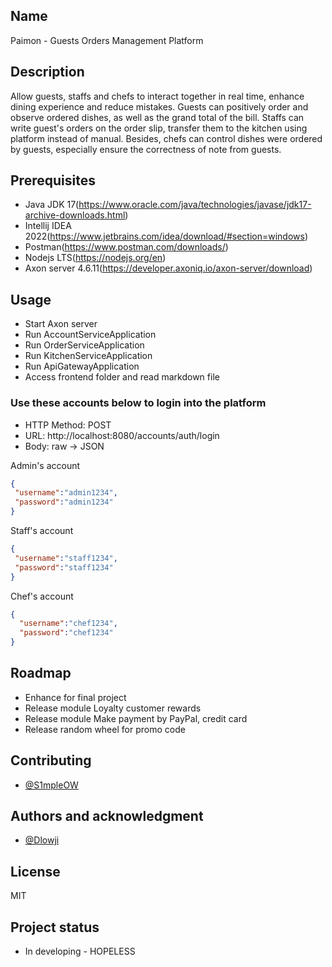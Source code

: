 ## Name
Paimon - Guests Orders Management Platform

## Description
Allow guests, staffs and chefs to interact together in real time, enhance dining experience and reduce mistakes.
Guests can positively order and observe ordered dishes, as well as the grand total of the bill.
Staffs can write guest's orders on the order slip, transfer them to the kitchen using platform instead of manual.
Besides, chefs can control dishes were ordered by guests, especially ensure the correctness of note from guests.

## Prerequisites
-  Java JDK 17(https://www.oracle.com/java/technologies/javase/jdk17-archive-downloads.html)
-  Intellij IDEA 2022(https://www.jetbrains.com/idea/download/#section=windows)
-  Postman(https://www.postman.com/downloads/)
-  Nodejs LTS(https://nodejs.org/en)
-  Axon server 4.6.11(https://developer.axoniq.io/axon-server/download)

## Usage
- Start Axon server
- Run AccountServiceApplication
- Run OrderServiceApplication
- Run KitchenServiceApplication
- Run ApiGatewayApplication
- Access frontend folder and read markdown file

### Use these accounts below to login into the platform
+ HTTP Method: POST
+ URL: http://localhost:8080/accounts/auth/login
+ Body: raw -> JSON

Admin's account

```json
{
 "username":"admin1234",
 "password":"admin1234"
}
```

Staff's account

```json
{
 "username":"staff1234",
 "password":"staff1234"
}
```

Chef's account

```json
{
  "username":"chef1234",
  "password":"chef1234"
}
```

## Roadmap
- Enhance for final project
- Release module Loyalty customer rewards
- Release module Make payment by PayPal, credit card
- Release random wheel for promo code

## Contributing
- [@S1mpleOW](https://www.github.com/s1mpleow)

## Authors and acknowledgment
- [@Dlowji](https://github.com/dlowji)

## License
MIT

## Project status
- In developing - HOPELESS
